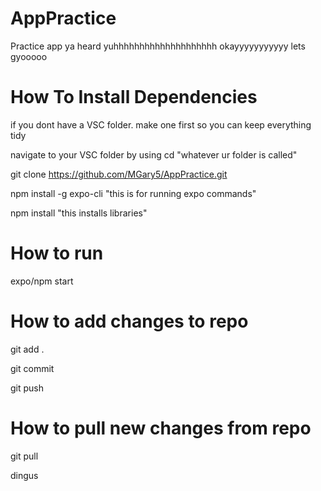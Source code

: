 # AppPractice
Practice app ya heard yuhhhhhhhhhhhhhhhhhhhh okayyyyyyyyyyy lets gyooooo

# How To Install Dependencies

if you dont have a VSC folder. make one first so you can keep everything tidy

navigate to your VSC folder by using cd "whatever ur folder is called"

git clone https://github.com/MGary5/AppPractice.git

npm install -g expo-cli "this is for running expo commands"

npm install "this installs libraries"

# How to run

expo/npm start

# How to add changes to repo

git add .

git commit

git push

# How to pull new changes from repo

git pull

dingus
